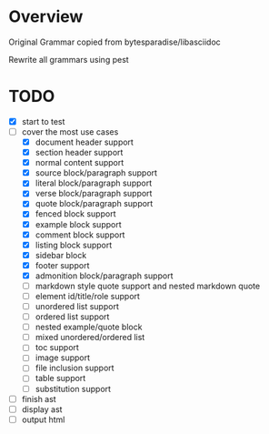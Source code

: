 # Overview
Original Grammar copied from bytesparadise/libasciidoc

Rewrite all grammars using pest

# TODO
- [x] start to test
- [ ] cover the most use cases
    - [x] document header support
    - [x] section header support
    - [x] normal content support
    - [x] source block/paragraph support
    - [x] literal block/paragraph support
    - [x] verse block/paragraph support
    - [x] quote block/paragraph support
    - [x] fenced block support
    - [x] example block support
    - [x] comment block support
    - [x] listing block support
    - [x] sidebar block
    - [x] footer support
    - [x] admonition block/paragraph support
    - [ ] markdown style quote support and nested markdown quote
    - [ ] element id/title/role support
    - [ ] unordered list support
    - [ ] ordered list support
    - [ ] nested example/quote block
    - [ ] mixed unordered/ordered list
    - [ ] toc support
    - [ ] image support
    - [ ] file inclusion support
    - [ ] table support
    - [ ] substitution support
- [ ] finish ast
- [ ] display ast
- [ ] output html
